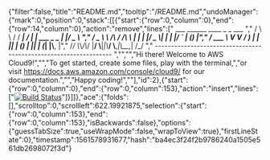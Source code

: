 {"filter":false,"title":"README.md","tooltip":"/README.md","undoManager":{"mark":0,"position":0,"stack":[[{"start":{"row":0,"column":0},"end":{"row":14,"column":0},"action":"remove","lines":["         ___        ______     ____ _                 _  ___  ","        / \\ \\      / / ___|   / ___| | ___  _   _  __| |/ _ \\ ","       / _ \\ \\ /\\ / /\\___ \\  | |   | |/ _ \\| | | |/ _` | (_) |","      / ___ \\ V  V /  ___) | | |___| | (_) | |_| | (_| |\\__, |","     /_/   \\_\\_/\\_/  |____/   \\____|_|\\___/ \\__,_|\\__,_|  /_/ "," ----------------------------------------------------------------- ","","","Hi there! Welcome to AWS Cloud9!","","To get started, create some files, play with the terminal,","or visit https://docs.aws.amazon.com/console/cloud9/ for our documentation.","","Happy coding!",""],"id":2},{"start":{"row":0,"column":0},"end":{"row":0,"column":153},"action":"insert","lines":["[![Build Status](https://travis-ci.org/charlotteskinner90/django-ecommerce.svg?branch=master)](https://travis-ci.org/charlotteskinner90/django-ecommerce)"]}]]},"ace":{"folds":[],"scrolltop":0,"scrollleft":622.19921875,"selection":{"start":{"row":0,"column":153},"end":{"row":0,"column":153},"isBackwards":false},"options":{"guessTabSize":true,"useWrapMode":false,"wrapToView":true},"firstLineState":0},"timestamp":1561578931677,"hash":"ba4ec3f24f2b9786240a1505e561db2698072f3d"}
